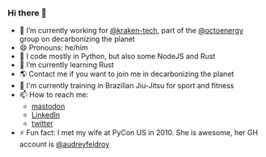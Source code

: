 ### Hi there 👋

- 🔭 I’m currently working for [@kraken-tech](https://github.com/kraken-tech), part of the [@octoenergy](https://github.com/octoenergy) group on decarbonizing the planet
- 😄 Pronouns: he/him
- 🐍 I code mostly in Python, but also some NodeJS and Rust
- 🌱 I’m currently learning Rust
- 🌎 Contact me if you want to join me in decarbonizing the planet
- 🥋 I'm currently training in Brazilian Jiu-Jitsu for sport and fitness
- 📫 How to reach me:
  -  [mastodon](https://fosstodon.org/@danielfeldroy)
  -  [LinkedIn](https://www.linkedin.com/in/danielfeldroy/)
  -  [twitter](https://twitter.com/pydanny)
- ⚡ Fun fact: I met my wife at PyCon US in 2010. She is awesome, her GH account is [@audreyfeldroy](https://github.com/audreyfeldroy)
